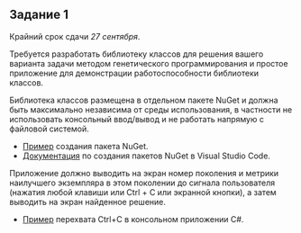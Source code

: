 Задание 1
---------
Крайний срок сдачи *27 сентября*.

Требуется разработать библиотеку классов для решения вашего варианта задачи методом генетического программирования и простое приложение для демонстрации работоспособности библиотеки классов.

Библиотека классов размещена в отдельном пакете NuGet и должна быть максимально независима от среды использования, в частности не использовать консольный ввод/вывод и не работать напрямую с файловой системой.
* [Пример](https://github.com/sergey-berezin/dotnet4/tree/master/nuget) создания пакета NuGet.
* [Документация](https://learn.microsoft.com/en-us/nuget/create-packages/creating-a-package-dotnet-cli) по создания пакетов NuGet в Visual Studio Code. 

Приложение должно выводить на экран номер поколения и метрики наилучшего экземпляра в этом поколении до сигнала пользователя (нажатия любой клавиши или Ctrl + C или экранной кнопки), а затем выводить на экран найденное решение. 
* [Пример](https://learn.microsoft.com/en-us/dotnet/api/system.console.cancelkeypress?view=net-8.0s) перехвата Ctrl+C в консольном приложении C#.